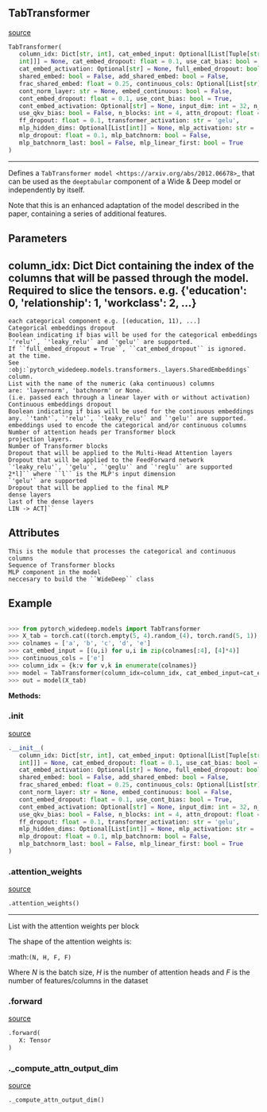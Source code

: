 #


## TabTransformer
[source](https://github.com/jrzaurin/pytorch-widedeep/blob/master/pytorch_widedeep/models/tabular/transformers/tab_transformer.py/#L14)
```python 
TabTransformer(
   column_idx: Dict[str, int], cat_embed_input: Optional[List[Tuple[str,
   int]]] = None, cat_embed_dropout: float = 0.1, use_cat_bias: bool = False,
   cat_embed_activation: Optional[str] = None, full_embed_dropout: bool = False,
   shared_embed: bool = False, add_shared_embed: bool = False,
   frac_shared_embed: float = 0.25, continuous_cols: Optional[List[str]] = None,
   cont_norm_layer: str = None, embed_continuous: bool = False,
   cont_embed_dropout: float = 0.1, use_cont_bias: bool = True,
   cont_embed_activation: Optional[str] = None, input_dim: int = 32, n_heads: int = 8,
   use_qkv_bias: bool = False, n_blocks: int = 4, attn_dropout: float = 0.2,
   ff_dropout: float = 0.1, transformer_activation: str = 'gelu',
   mlp_hidden_dims: Optional[List[int]] = None, mlp_activation: str = 'relu',
   mlp_dropout: float = 0.1, mlp_batchnorm: bool = False,
   mlp_batchnorm_last: bool = False, mlp_linear_first: bool = True
)
```


---
Defines a `TabTransformer model <https://arxiv.org/abs/2012.06678>`_ that
can be used as the ``deeptabular`` component of a Wide & Deep model or
independently by itself.

Note that this is an enhanced adaptation of the model described in the
paper, containing a series of additional features.

Parameters
----------
column_idx: Dict
Dict containing the index of the columns that will be passed through
the model. Required to slice the tensors. e.g.
{'education': 0, 'relationship': 1, 'workclass': 2, ...}
---
    each categorical component e.g. [(education, 11), ...]
    Categorical embeddings dropout
    Boolean indicating if bias will be used for the categorical embeddings
    `'relu'`, `'leaky_relu'` and `'gelu'` are supported.
    If ``full_embed_dropout = True``, ``cat_embed_dropout`` is ignored.
    at the time.
    See :obj:`pytorch_widedeep.models.transformers._layers.SharedEmbeddings`
    column.
    List with the name of the numeric (aka continuous) columns
    are: 'layernorm', 'batchnorm' or None.
    (i.e. passed each through a linear layer with or without activation)
    Continuous embeddings dropout
    Boolean indicating if bias will be used for the continuous embeddings
    any. `'tanh'`, `'relu'`, `'leaky_relu'` and `'gelu'` are supported.
    embeddings used to encode the categorical and/or continuous columns
    Number of attention heads per Transformer block
    projection layers.
    Number of Transformer blocks
    Dropout that will be applied to the Multi-Head Attention layers
    Dropout that will be applied to the FeedForward network
    `'leaky_relu'`, `'gelu'`, `'geglu'` and `'reglu'` are supported
    2*l]`` where ``l`` is the MLP's input dimension
    `'gelu'` are supported
    Dropout that will be applied to the final MLP
    dense layers
    last of the dense layers
    LIN -> ACT]``

Attributes
----------
    This is the module that processes the categorical and continuous columns
    Sequence of Transformer blocks
    MLP component in the model
    neccesary to build the ``WideDeep`` class

Example
--------

```python

>>> from pytorch_widedeep.models import TabTransformer
>>> X_tab = torch.cat((torch.empty(5, 4).random_(4), torch.rand(5, 1)), axis=1)
>>> colnames = ['a', 'b', 'c', 'd', 'e']
>>> cat_embed_input = [(u,i) for u,i in zip(colnames[:4], [4]*4)]
>>> continuous_cols = ['e']
>>> column_idx = {k:v for v,k in enumerate(colnames)}
>>> model = TabTransformer(column_idx=column_idx, cat_embed_input=cat_embed_input, continuous_cols=continuous_cols)
>>> out = model(X_tab)
```


**Methods:**


### .__init__
[source](https://github.com/jrzaurin/pytorch-widedeep/blob/master/pytorch_widedeep/models/tabular/transformers/tab_transformer.py/#L135)
```python
.__init__(
   column_idx: Dict[str, int], cat_embed_input: Optional[List[Tuple[str,
   int]]] = None, cat_embed_dropout: float = 0.1, use_cat_bias: bool = False,
   cat_embed_activation: Optional[str] = None, full_embed_dropout: bool = False,
   shared_embed: bool = False, add_shared_embed: bool = False,
   frac_shared_embed: float = 0.25, continuous_cols: Optional[List[str]] = None,
   cont_norm_layer: str = None, embed_continuous: bool = False,
   cont_embed_dropout: float = 0.1, use_cont_bias: bool = True,
   cont_embed_activation: Optional[str] = None, input_dim: int = 32, n_heads: int = 8,
   use_qkv_bias: bool = False, n_blocks: int = 4, attn_dropout: float = 0.2,
   ff_dropout: float = 0.1, transformer_activation: str = 'gelu',
   mlp_hidden_dims: Optional[List[int]] = None, mlp_activation: str = 'relu',
   mlp_dropout: float = 0.1, mlp_batchnorm: bool = False,
   mlp_batchnorm_last: bool = False, mlp_linear_first: bool = True
)
```


### .attention_weights
[source](https://github.com/jrzaurin/pytorch-widedeep/blob/master/pytorch_widedeep/models/tabular/transformers/tab_transformer.py/#L273)
```python
.attention_weights()
```

---
List with the attention weights per block

The shape of the attention weights is:

:math:`(N, H, F, F)`

Where *N* is the batch size, *H* is the number of attention heads
and *F* is the number of features/columns in the dataset

### .forward
[source](https://github.com/jrzaurin/pytorch-widedeep/blob/master/pytorch_widedeep/models/tabular/transformers/tab_transformer.py/#L247)
```python
.forward(
   X: Tensor
)
```


### ._compute_attn_output_dim
[source](https://github.com/jrzaurin/pytorch-widedeep/blob/master/pytorch_widedeep/models/tabular/transformers/tab_transformer.py/#L285)
```python
._compute_attn_output_dim()
```

